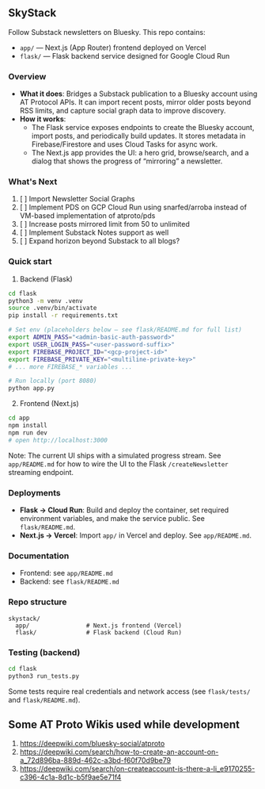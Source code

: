 ## SkyStack

Follow Substack newsletters on Bluesky. This repo contains:

-   `app/` — Next.js (App Router) frontend deployed on Vercel
-   `flask/` — Flask backend service designed for Google Cloud Run

### Overview

-   **What it does**: Bridges a Substack publication to a Bluesky account using AT Protocol APIs. It can import recent posts, mirror older posts beyond RSS limits, and capture social graph data to improve discovery.
-   **How it works**:
    -   The Flask service exposes endpoints to create the Bluesky account, import posts, and periodically build updates. It stores metadata in Firebase/Firestore and uses Cloud Tasks for async work.
    -   The Next.js app provides the UI: a hero grid, browse/search, and a dialog that shows the progress of “mirroring” a newsletter.

### What's Next

1. [ ] Import Newsletter Social Graphs
2. [ ] Implement PDS on GCP Cloud Run using snarfed/arroba instead of VM-based implementation of atproto/pds
3. [ ] Increase posts mirrored limit from 50 to unlimited
4. [ ] Implement Substack Notes support as well
5. [ ] Expand horizon beyond Substack to all blogs?

### Quick start

1. Backend (Flask)

```bash
cd flask
python3 -m venv .venv
source .venv/bin/activate
pip install -r requirements.txt

# Set env (placeholders below – see flask/README.md for full list)
export ADMIN_PASS="<admin-basic-auth-password>"
export USER_LOGIN_PASS="<user-password-suffix>"
export FIREBASE_PROJECT_ID="<gcp-project-id>"
export FIREBASE_PRIVATE_KEY="<multiline-private-key>"
# ... more FIREBASE_* variables ...

# Run locally (port 8080)
python app.py
```

2. Frontend (Next.js)

```bash
cd app
npm install
npm run dev
# open http://localhost:3000
```

Note: The current UI ships with a simulated progress stream. See `app/README.md` for how to wire the UI to the Flask `/createNewsletter` streaming endpoint.

### Deployments

-   **Flask → Cloud Run**: Build and deploy the container, set required environment variables, and make the service public. See `flask/README.md`.
-   **Next.js → Vercel**: Import `app/` in Vercel and deploy. See `app/README.md`.

### Documentation

-   Frontend: see `app/README.md`
-   Backend: see `flask/README.md`

### Repo structure

```
skystack/
  app/                # Next.js frontend (Vercel)
  flask/              # Flask backend (Cloud Run)
```

### Testing (backend)

```bash
cd flask
python3 run_tests.py
```

Some tests require real credentials and network access (see `flask/tests/` and `flask/README.md`).

## Some AT Proto Wikis used while development

1. https://deepwiki.com/bluesky-social/atproto
2. https://deepwiki.com/search/how-to-create-an-account-on-a_72d896ba-889d-462c-a3bd-f60f70d9be79
3. https://deepwiki.com/search/on-createaccount-is-there-a-li_e9170255-c396-4c1a-8d1c-b5f9ae5e71f4
